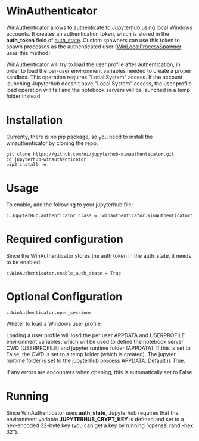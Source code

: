 # WinAuthenticator

WinAuthenticator allows to authenticate to Jupyterhub using local Windows accounts. It creates an authentication token, which is stored in the **auth_token** field of [auth_state](http://jupyterhub.readthedocs.io/en/latest/reference/authenticators.html). Custom spawners can use this token to spawn processes as the authenticated user ([WinLocalProcessSpawner](https://github.com/ni/jupyterhub-winlocalprocessspawner) uses this method).

WinAuthenticator will try to load the user profile after authentication, in order to load the per-user environment variables needed to create a proper sandbox. This operation requires "Local System" access. If the account launching Jupyterhub doesn't have "Local System" access, the user profile load operation will fail and the notebook servers will be launched in a temp folder instead.

# Installation

Currenty, there is no pip package, so you need to install the winauthenticator by cloning the repo.

```
git clone https://github.com/ni/jupyterhub-winauthenticator.git
cd jupyterhub-winauthenticator
pip3 install -e
```

# Usage

To enable, add the following to your jupyterhub file:

```
c.JupyterHub.authenticator_class = 'winauthenticator.WinAuthenticator'
```

# Required configuration

Since the WinAuthenticator stores the auth token in the auth_state, it needs to be enabled.

```
c.WinAuthenticator.enable_auth_state = True
```

# Optional Configuration

```
c.WinAuthenticator.open_sessions
```

Wheter to load a Windows user profile. 

Loading a user profile will load the per user APPDATA and USERPROFILE environment variables, which will be used to define the notebook server CWD (USERPROFILE) and jupyter runtime folder (APPDATA). If this is set to False, the CWD is set to a temp folder (which is created). The jupyter runtime folder is set to the jupyterhub process APPDATA. Default is True.

If any errors are encounters when opening, this is automatically set to False

# Running

Since WinAuthenticator uses **auth_state**, Jupyterhub requires that the environment variable **JUPYTERHUB_CRYPT_KEY** is defined and set to a hex-encoded 32-byte key (you can get a key by running "openssl rand -hex 32").

